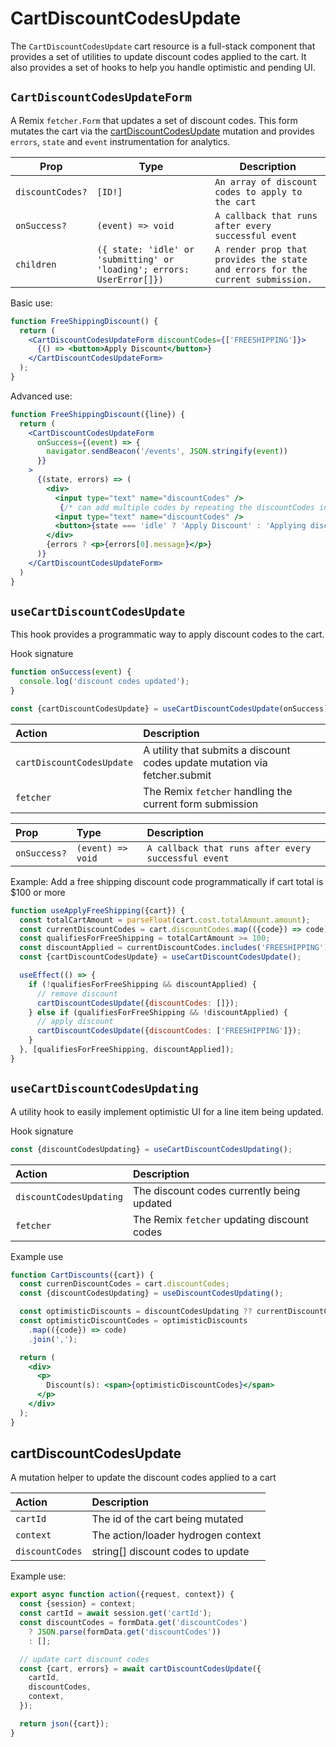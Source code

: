 # CartDiscountCodesUpdate

The `CartDiscountCodesUpdate` cart resource is a full-stack component that provides a set of utilities to update discount codes applied to the cart. It also provides a set of hooks to help you handle optimistic and pending UI.

## `CartDiscountCodesUpdateForm`

A Remix `fetcher.Form` that updates a set of discount codes. This form mutates the cart via the [cartDiscountCodesUpdate](https://shopify.dev/api/storefront/2022-01/mutations/cartDiscountCodesUpdate) mutation and provides
`errors`, `state` and `event` instrumentation for analytics.

| Prop             | Type                                                                   | Description                                                                    |
| ---------------- | ---------------------------------------------------------------------- | ------------------------------------------------------------------------------ |
| `discountCodes?` | `[ID!]`                                                                | `An array of discount codes to apply to the cart`                              |
| `onSuccess?`     | `(event) => void`                                                      | `A callback that runs after every successful event`                            |
| `children`       | `({ state: 'idle' or 'submitting' or 'loading'; errors: UserError[]})` | `A render prop that provides the state and errors for the current submission.` |

Basic use:

```jsx
function FreeShippingDiscount() {
  return (
    <CartDiscountCodesUpdateForm discountCodes={['FREESHIPPING']}>
      {() => <button>Apply Discount</button>}
    </CartDiscountCodesUpdateForm>
  );
}
```

Advanced use:

```jsx
function FreeShippingDiscount({line}) {
  return (
    <CartDiscountCodesUpdateForm
      onSuccess={(event) => {
        navigator.sendBeacon('/events', JSON.stringify(event))
      }}
    >
      {(state, errors) => (
        <div>
          <input type="text" name="discountCodes" />
           {/* can add multiple codes by repeating the discountCodes input */}
          <input type="text" name="discountCodes" />
          <button>{state === 'idle' ? 'Apply Discount' : 'Applying discount'}</button>
        </div>
        {errors ? <p>{errors[0].message}</p>}
      )}
    </CartDiscountCodesUpdateForm>
  )
}
```

## `useCartDiscountCodesUpdate`

This hook provides a programmatic way to apply discount codes to the cart.

Hook signature

```jsx
function onSuccess(event) {
  console.log('discount codes updated');
}

const {cartDiscountCodesUpdate} = useCartDiscountCodesUpdate(onSuccess);
```

| Action                    | Description                                                                |
| :------------------------ | :------------------------------------------------------------------------- |
| `cartDiscountCodesUpdate` | A utility that submits a discount codes update mutation via fetcher.submit |
| `fetcher`                 | The Remix `fetcher` handling the current form submission                   |

| Prop         | Type              | Description                                         |
| :----------- | :---------------- | :-------------------------------------------------- |
| `onSuccess?` | `(event) => void` | `A callback that runs after every successful event` |

Example: Add a free shipping discount code programmatically if cart total is $100 or more

```jsx
function useApplyFreeShipping({cart}) {
  const totalCartAmount = parseFloat(cart.cost.totalAmount.amount);
  const currentDiscountCodes = cart.discountCodes.map(({code}) => code);
  const qualifiesForFreeShipping = totalCartAmount >= 100;
  const discountApplied = currentDiscountCodes.includes('FREESHIPPING');
  const {cartDiscountCodesUpdate} = useCartDiscountCodesUpdate();

  useEffect(() => {
    if (!qualifiesForFreeShipping && discountApplied) {
      // remove discount
      cartDiscountCodesUpdate({discountCodes: []});
    } else if (qualifiesForFreeShipping && !discountApplied) {
      // apply discount
      cartDiscountCodesUpdate({discountCodes: ['FREESHIPPING']});
    }
  }, [qualifiesForFreeShipping, discountApplied]);
}
```

## `useCartDiscountCodesUpdating`

A utility hook to easily implement optimistic UI for a line item being updated.

Hook signature

```jsx
const {discountCodesUpdating} = useCartDiscountCodesUpdating();
```

| Action                  | Description                                 |
| :---------------------- | :------------------------------------------ |
| `discountCodesUpdating` | The discount codes currently being updated  |
| `fetcher`               | The Remix `fetcher` updating discount codes |

Example use

```jsx
function CartDiscounts({cart}) {
  const currenDiscountCodes = cart.discountCodes;
  const {discountCodesUpdating} = useDiscountCodesUpdating();

  const optimisticDiscounts = discountCodesUpdating ?? currentDiscountCodes;
  const optimisticDiscountCodes = optimisticDiscounts
    .map(({code}) => code)
    .join(',');

  return (
    <div>
      <p>
        Discount(s): <span>{optimisticDiscountCodes}</span>
      </p>
    </div>
  );
}
```

## cartDiscountCodesUpdate

A mutation helper to update the discount codes applied to a cart

| Action          | Description                        |
| :-------------- | :--------------------------------- |
| `cartId`        | The id of the cart being mutated   |
| `context`       | The action/loader hydrogen context |
| `discountCodes` | string[] discount codes to update  |

Example use:

```jsx
export async function action({request, context}) {
  const {session} = context;
  const cartId = await session.get('cartId');
  const discountCodes = formData.get('discountCodes')
    ? JSON.parse(formData.get('discountCodes'))
    : [];

  // update cart discount codes
  const {cart, errors} = await cartDiscountCodesUpdate({
    cartId,
    discountCodes,
    context,
  });

  return json({cart});
}
```
